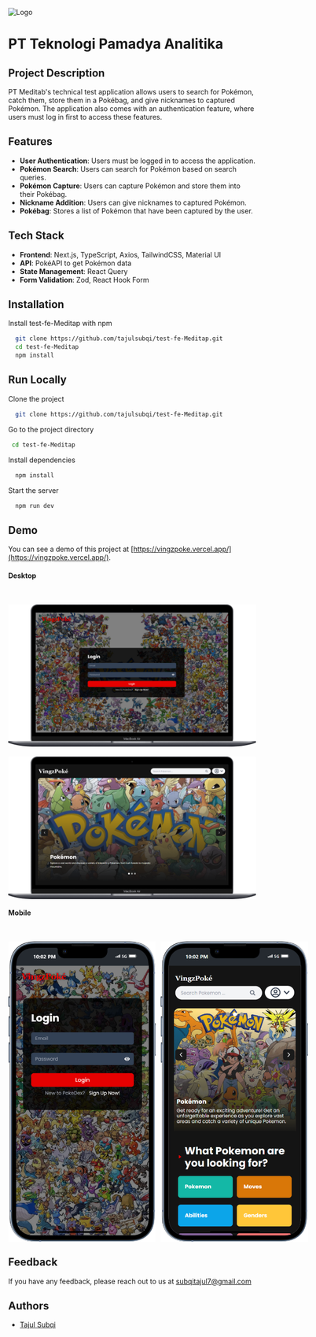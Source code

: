 ![Logo](https://m.meditap.id/_next/static/media/LogoMeditap.9ee06db9.png)

# PT Teknologi Pamadya Analitika

## Project Description

PT Meditab's technical test application allows users to search for Pokémon, catch them, store them in a Pokébag, and give nicknames to captured Pokémon. The application also comes with an authentication feature, where users must log in first to access these features.

## Features

- **User Authentication**: Users must be logged in to access the application.
- **Pokémon Search**: Users can search for Pokémon based on search queries.
- **Pokémon Capture**: Users can capture Pokémon and store them into their Pokébag.
- **Nickname Addition**: Users can give nicknames to captured Pokémon.
- **Pokébag**: Stores a list of Pokémon that have been captured by the user.

## Tech Stack

- **Frontend**: Next.js, TypeScript, Axios, TailwindCSS, Material UI
- **API**: PokéAPI to get Pokémon data
- **State Management**: React Query
- **Form Validation**: Zod, React Hook Form

## Installation

Install test-fe-Meditap with npm

```bash
  git clone https://github.com/tajulsubqi/test-fe-Meditap.git
  cd test-fe-Meditap
  npm install
```

## Run Locally

Clone the project

```bash
  git clone https://github.com/tajulsubqi/test-fe-Meditap.git
```

Go to the project directory

```bash
 cd test-fe-Meditap
```

Install dependencies

```bash
  npm install
```

Start the server

```bash
  npm run dev
```

## Demo

You can see a demo of this project at [https://vingzpoke.vercel.app/](https://vingzpoke.vercel.app/).

#### Desktop

<div style="display: flex; flex-direction: column; gap: 20px; margin-top: 50px">
  <img src="./public/images/ss/ss-mac2.png" />
  <img src="./public/images/ss/ss-mac1.png" />
</div>

#### Mobile

<div style="display: flex; gap: 10px; margin-top: 50px">
<img src="./public/images/ss/ss-mobile2.png" width="300"/>
<img src="./public/images/ss/ss-mobile1.png" width="300"/>
</div>

## Feedback

If you have any feedback, please reach out to us at [subqitajul7@gmail.com](mailto:subqitajul7@gmail.com)

## Authors

- [Tajul Subqi](https://github.com/tajulsubqi)
